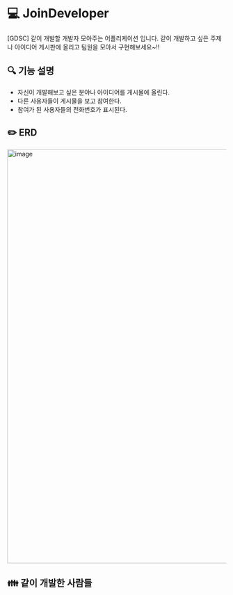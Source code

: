 #  💻 JoinDeveloper
[GDSC] 같이 개발할 개발자 모아주는 어플리케이션 입니다.
같이 개발하고 싶은 주제나 아이디어 게시판에 올리고 팀원을 모아서 구현해보세요~!!

## 🔍 기능 설명
- 자신이 개발해보고 싶은 분야나 아이디어를 게시물에 올린다.
- 다른 사용자들이 게시물을 보고 참여한다.
- 참여가 된 사용자들의 전화번호가 표시된다.

## ✏️ ERD
<img width="953" alt="image" src="https://user-images.githubusercontent.com/104710245/224756464-0288466f-807b-4ca0-9e76-a3e64073595f.png">

## 👪 같이 개발한 사람들


